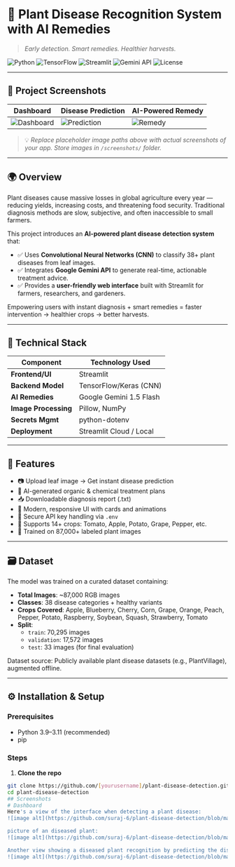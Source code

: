 
# 🌿 Plant Disease Recognition System with AI Remedies

> *Early detection. Smart remedies. Healthier harvests.*

![Python](https://img.shields.io/badge/Python-3.9%2B-blue?logo=python)
![TensorFlow](https://img.shields.io/badge/TensorFlow-2.x-orange?logo=tensorflow)
![Streamlit](https://img.shields.io/badge/Streamlit-1.30+-green?logo=streamlit)
![Gemini API](https://img.shields.io/badge/Gemini_API-Integrated-purple?logo=google)
![License](https://img.shields.io/badge/License-MIT-green)

---

## 📸 Project Screenshots

| Dashboard | Disease Prediction | AI-Powered Remedy |
|-----------|---------------------|-------------------|
| ![Dashboard](screenshots/dashboard.png) | ![Prediction](screenshots/prediction.png) | ![Remedy](screenshots/remedy.png) |

> 💡 *Replace placeholder image paths above with actual screenshots of your app. Store images in `/screenshots/` folder.*

---

## 🌍 Overview

Plant diseases cause massive losses in global agriculture every year — reducing yields, increasing costs, and threatening food security. Traditional diagnosis methods are slow, subjective, and often inaccessible to small farmers.

This project introduces an **AI-powered plant disease detection system** that:
- ✅ Uses **Convolutional Neural Networks (CNN)** to classify 38+ plant diseases from leaf images.
- ✅ Integrates **Google Gemini API** to generate real-time, actionable treatment advice.
- ✅ Provides a **user-friendly web interface** built with Streamlit for farmers, researchers, and gardeners.

Empowering users with instant diagnosis + smart remedies = faster intervention → healthier crops → better harvests.

---

## 🧠 Technical Stack

| Component          | Technology Used                     |
|--------------------|--------------------------------------|
| **Frontend/UI**    | Streamlit                            |
| **Backend Model**  | TensorFlow/Keras (CNN)               |
| **AI Remedies**    | Google Gemini 1.5 Flash              |
| **Image Processing** | Pillow, NumPy                        |
| **Secrets Mgmt**   | python-dotenv                        |
| **Deployment**     | Streamlit Cloud / Local              |

---

## 🚀 Features

- 📷 Upload leaf image → Get instant disease prediction
- 🤖 AI-generated organic & chemical treatment plans
- 📥 Downloadable diagnosis report (.txt)
- 🎨 Modern, responsive UI with cards and animations
- 🔐 Secure API key handling via `.env`
- 🌱 Supports 14+ crops: Tomato, Apple, Potato, Grape, Pepper, etc.
- 🧪 Trained on 87,000+ labeled plant images

---

## 🗃️ Dataset

The model was trained on a curated dataset containing:

- **Total Images**: ~87,000 RGB images
- **Classes**: 38 disease categories + healthy variants
- **Crops Covered**: Apple, Blueberry, Cherry, Corn, Grape, Orange, Peach, Pepper, Potato, Raspberry, Soybean, Squash, Strawberry, Tomato
- **Split**:
  - `train`: 70,295 images
  - `validation`: 17,572 images
  - `test`: 33 images (for final evaluation)

Dataset source: Publicly available plant disease datasets (e.g., PlantVillage), augmented offline.

---

## ⚙️ Installation & Setup

### Prerequisites

- Python 3.9–3.11 (recommended)
- pip

### Steps

1. **Clone the repo**

```bash
git clone https://github.com/[yourusername]/plant-disease-detection.git
cd plant-disease-detection
## Screenshots
# Dashboard
Here's a view of the interface when detecting a plant disease:
![image alt](https://github.com/suraj-6/plant-disease-detection/blob/main/Screenshot%202025-06-14%20174626.png?raw=true)

picture of an diseased plant:
![image alt](https://github.com/suraj-6/plant-disease-detection/blob/main/Screenshot%202025-06-14%20174729.png?raw=true)

Another view showing a diseased plant recognition by predicting the disease:
![image alt](https://github.com/suraj-6/plant-disease-detection/blob/main/Screenshot%202025-06-14%20174712.png?raw=true)


